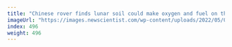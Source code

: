 ```yaml
---
title: "Chinese rover finds lunar soil could make oxygen and fuel on the moon"
imageUrl: "https://images.newscientist.com/wp-content/uploads/2022/05/05135311/SEI_102301534.jpg?width=600"
index: 496
weight: 496
---
```

